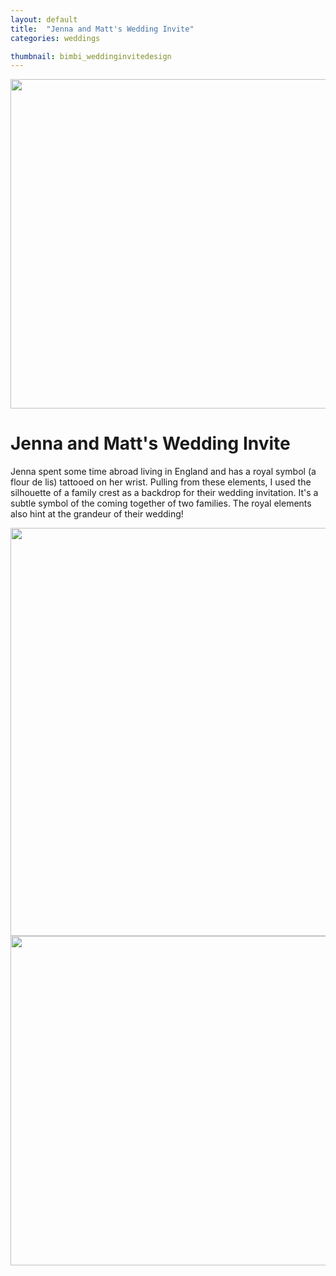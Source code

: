 ```yaml
---
layout: default
title:  "Jenna and Matt's Wedding Invite"
categories: weddings

thumbnail: bimbi_weddinginvitedesign
---
```


<img src="{{ site.baseurl}}/images/bimbi_weddinginvitedesign_01.jpg" width="790" height="527">

# Jenna and Matt's Wedding Invite

Jenna spent some time abroad living in England and has a royal symbol (a flour de lis) tattooed on her wrist. Pulling from these elements, I used the silhouette of a family crest as a backdrop for their wedding invitation. It's a subtle symbol of the coming together of two families. The royal elements also hint at the grandeur of their wedding!

<img src="{{ site.baseurl}}/images/bimbi_weddinginvitedesign_02.jpg" width="790" height="653">
<img src="{{ site.baseurl}}/images/bimbi_weddinginvitedesign_03.jpg" width="790" height="527">
